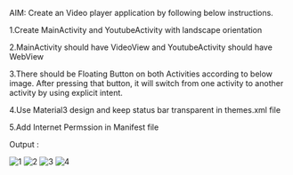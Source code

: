 AIM: Create an Video player application by following below instructions.

1.Create MainActivity and YoutubeActivity with landscape orientation

2.MainActivity should have VideoView and YoutubeActivity should have WebView

3.There should be Floating Button on both Activities according to below image. After pressing that button, it will switch from one activity to another activity by using explicit intent.

4.Use Material3 design and keep status bar transparent in themes.xml file

5.Add Internet Permssion in Manifest file

Output :

![1](https://user-images.githubusercontent.com/112237821/196905572-eeb96948-5750-49a2-af27-31830523b574.jpeg)
![2](https://user-images.githubusercontent.com/112237821/196905579-4ab05a5b-cf81-466b-b0c7-b93a7685cd03.jpeg)
![3](https://user-images.githubusercontent.com/112237821/196905588-94f07f66-f460-4977-89e9-bf4015a0899e.jpeg)
![4](https://user-images.githubusercontent.com/112237821/196905601-cef4428c-a4eb-4a99-aea0-7cc2c798c893.jpeg)

